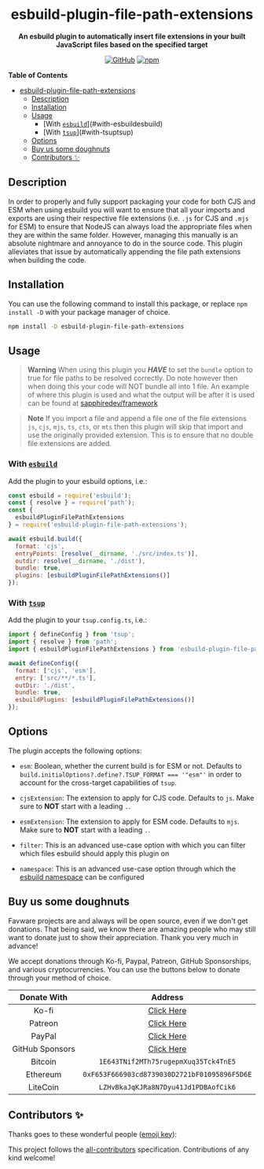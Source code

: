 <div align="center">

# esbuild-plugin-file-path-extensions

**An esbuild plugin to automatically insert file extensions in your built
JavaScript files based on the specified target**

[![GitHub](https://img.shields.io/github/license/favware/esbuild-plugin-file-path-extensions)](https://github.com/favware/esbuild-plugin-file-path-extensions/blob/main/LICENSE.md)
[![npm](https://img.shields.io/npm/v/esbuild-plugin-file-path-extensions?color=crimson&logo=npm&style=flat-square)](https://www.npmjs.com/package/esbuild-plugin-file-path-extensions)

</div>

**Table of Contents**

- [esbuild-plugin-file-path-extensions](#esbuild-plugin-file-path-extensions)
  - [Description](#description)
  - [Installation](#installation)
  - [Usage](#usage)
    - [With [`esbuild`][esbuild]](#with-esbuildesbuild)
    - [With [`tsup`][tsup]](#with-tsuptsup)
  - [Options](#options)
  - [Buy us some doughnuts](#buy-us-some-doughnuts)
  - [Contributors ✨](#contributors-)

## Description

In order to properly and fully support packaging your code for both CJS and ESM
when using esbuild you will want to ensure that all your imports and exports are
using their respective file extensions (i.e. `.js` for CJS and `.mjs` for ESM)
to ensure that NodeJS can always load the appropriate files when they are within
the same folder. However, managing this manually is an absolute nightmare and
annoyance to do in the source code. This plugin alleviates that issue by
automatically appending the file path extensions when building the code.

## Installation

You can use the following command to install this package, or replace
`npm install -D` with your package manager of choice.

```sh
npm install -D esbuild-plugin-file-path-extensions
```

## Usage

> **Warning** When using this plugin you **_HAVE_** to set the `bundle` option
> to true for file paths to be resolved correctly. Do note however then when
> doing this your code will NOT bundle all into 1 file. An example of where this
> plugin is used and what the output will be after it is used can be found at
> [sapphiredev/framework][framework]

> **Note** If you import a file and append a file one of the file extensions
> `js`, `cjs`, `mjs`, `ts`, `cts`, or `mts` then this plugin will skip that
> import and use the originally provided extension. This is to ensure that no
> double file extensions are added.

### With [`esbuild`][esbuild]

Add the plugin to your esbuild options, i.e.:

```js
const esbuild = require('esbuild');
const { resolve } = require('path');
const {
  esbuildPluginFilePathExtensions
} = require('esbuild-plugin-file-path-extensions');

await esbuild.build({
  format: 'cjs',
  entryPoints: [resolve(__dirname, './src/index.ts')],
  outdir: resolve(__dirname, './dist'),
  bundle: true,
  plugins: [esbuildPluginFilePathExtensions()]
});
```

### With [`tsup`][tsup]

Add the plugin to your `tsup.config.ts`, i.e.:

```js
import { defineConfig } from 'tsup';
import { resolve } from 'path';
import { esbuildPluginFilePathExtensions } from 'esbuild-plugin-file-path-extensions';

await defineConfig({
  format: ['cjs', 'esm'],
  entry: ['src/**/*.ts'],
  outDir: './dist',
  bundle: true,
  esbuildPlugins: [esbuildPluginFilePathExtensions()]
});
```

[esbuild]: https://esbuild.github.io/
[tsup]: https://tsup.egoist.dev

## Options

The plugin accepts the following options:

- `esm`: Boolean, whether the current build is for ESM or not. Defaults to
  `build.initialOptions?.define?.TSUP_FORMAT === '"esm"'` in order to account
  for the cross-target capabilities of `tsup`.

- `cjsExtension`: The extension to apply for CJS code. Defaults to `js`. Make
  sure to **NOT** start with a leading `.`.

- `esmExtension`: The extension to apply for ESM code. Defaults to `mjs`. Make
  sure to **NOT** start with a leading `.`.

- `filter`: This is an advanced use-case option with which you can filter which
  files esbuild should apply this plugin on

- `namespace`: This is an advanced use-case option through which the
  [esbuild namespace](https://esbuild.github.io/plugins/#namespaces) can be
  configured

## Buy us some doughnuts

Favware projects are and always will be open source, even if we don't get
donations. That being said, we know there are amazing people who may still want
to donate just to show their appreciation. Thank you very much in advance!

We accept donations through Ko-fi, Paypal, Patreon, GitHub Sponsorships, and
various cryptocurrencies. You can use the buttons below to donate through your
method of choice.

|   Donate With   |                      Address                      |
| :-------------: | :-----------------------------------------------: |
|      Ko-fi      |  [Click Here](https://donate.favware.tech/kofi)   |
|     Patreon     | [Click Here](https://donate.favware.tech/patreon) |
|     PayPal      | [Click Here](https://donate.favware.tech/paypal)  |
| GitHub Sponsors |  [Click Here](https://github.com/sponsors/Favna)  |
|     Bitcoin     |       `1E643TNif2MTh75rugepmXuq35Tck4TnE5`        |
|    Ethereum     |   `0xF653F666903cd8739030D2721bF01095896F5D6E`    |
|    LiteCoin     |       `LZHvBkaJqKJRa8N7Dyu41Jd1PDBAofCik6`        |

## Contributors ✨

Thanks goes to these wonderful people
([emoji key](https://allcontributors.org/docs/en/emoji-key)):

<!-- ALL-CONTRIBUTORS-LIST:START - Do not remove or modify this section -->
<!-- prettier-ignore-start -->
<!-- markdownlint-disable -->
<!-- markdownlint-enable -->
<!-- prettier-ignore-end -->

<!-- ALL-CONTRIBUTORS-LIST:END -->

This project follows the
[all-contributors](https://github.com/all-contributors/all-contributors)
specification. Contributions of any kind welcome!

[framework]: https://github.com/sapphiredev/framework
